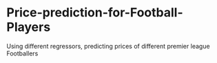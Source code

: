 # Price-prediction-for-Football-Players
Using different regressors, predicting prices of different premier league Footballers

